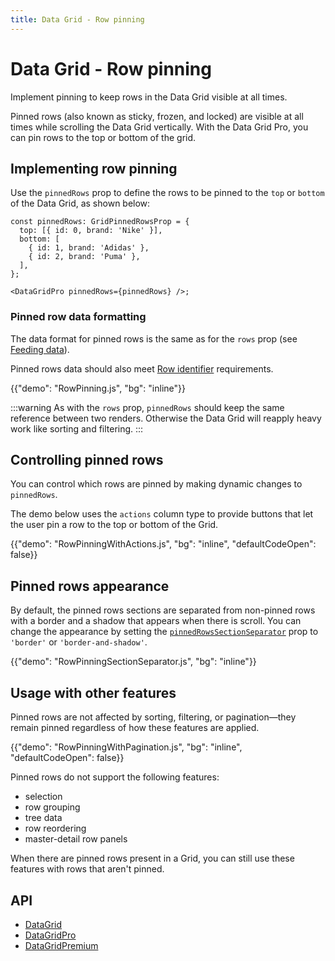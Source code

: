 ```yaml
---
title: Data Grid - Row pinning
---
```


# Data Grid - Row pinning [<span class="plan-pro"></span>](/x/introduction/licensing/#pro-plan 'Pro plan')

<p class="description">Implement pinning to keep rows in the Data Grid visible at all times.</p>

Pinned rows (also known as sticky, frozen, and locked) are visible at all times while scrolling the Data Grid vertically.
With the Data Grid Pro, you can pin rows to the top or bottom of the grid.

## Implementing row pinning

Use the `pinnedRows` prop to define the rows to be pinned to the `top` or `bottom` of the Data Grid, as shown below:

```tsx
const pinnedRows: GridPinnedRowsProp = {
  top: [{ id: 0, brand: 'Nike' }],
  bottom: [
    { id: 1, brand: 'Adidas' },
    { id: 2, brand: 'Puma' },
  ],
};

<DataGridPro pinnedRows={pinnedRows} />;
```

### Pinned row data formatting

The data format for pinned rows is the same as for the `rows` prop (see [Feeding data](/x/react-data-grid/row-definition/#feeding-data)).

Pinned rows data should also meet [Row identifier](/x/react-data-grid/row-definition/#row-identifier) requirements.

{{"demo": "RowPinning.js", "bg": "inline"}}

:::warning
As with the `rows` prop, `pinnedRows` should keep the same reference between two renders.
Otherwise the Data Grid will reapply heavy work like sorting and filtering.
:::

## Controlling pinned rows

You can control which rows are pinned by making dynamic changes to `pinnedRows`.

The demo below uses the `actions` column type to provide buttons that let the user pin a row to the top or bottom of the Grid.

{{"demo": "RowPinningWithActions.js", "bg": "inline", "defaultCodeOpen": false}}

## Pinned rows appearance

By default, the pinned rows sections are separated from non-pinned rows with a border and a shadow that appears when there is scroll.
You can change the appearance by setting the [`pinnedRowsSectionSeparator`](/x/api/data-grid/data-grid-pro/#data-grid-pro-prop-pinnedRowsSectionSeparator) prop to `'border'` or `'border-and-shadow'`.

{{"demo": "RowPinningSectionSeparator.js", "bg": "inline"}}

## Usage with other features

Pinned rows are not affected by sorting, filtering, or pagination—they remain pinned regardless of how these features are applied.

{{"demo": "RowPinningWithPagination.js", "bg": "inline", "defaultCodeOpen": false}}

Pinned rows do not support the following features:

- selection
- row grouping
- tree data
- row reordering
- master-detail row panels

When there are pinned rows present in a Grid, you can still use these features with rows that aren't pinned.

## API

- [DataGrid](/x/api/data-grid/data-grid/)
- [DataGridPro](/x/api/data-grid/data-grid-pro/)
- [DataGridPremium](/x/api/data-grid/data-grid-premium/)
